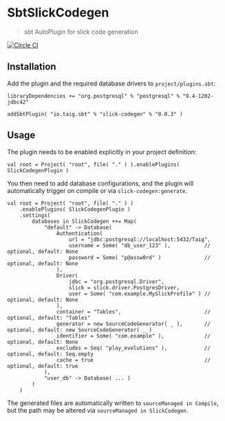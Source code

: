 # SbtSlickCodegen

> sbt AutoPlugin for slick code generation

[![Circle CI](https://circleci.com/gh/Taig/SbtSlickCodegen.svg?style=svg)](https://circleci.com/gh/Taig/SbtSlickCodegen)

## Installation

Add the plugin and the required database drivers to `project/plugins.sbt`:

````
libraryDependencies += "org.postgresql" % "postgresql" % "9.4-1202-jdbc42"

addSbtPlugin( "io.taig.sbt" % "slick-codegen" % "0.0.3" )
````

## Usage

The plugin needs to be enabled explicitly in your project definition:

````
val root = Project( "root", file( "." ) ).enablePlugins( SlickCodegenPlugin )
````

You then need to add database configurations, and the plugin will automatically trigger on compile or via `slick-codegen:generate`.

````
val root = Project( "root", file( "." ) )
    .enablePlugins( SlickCodegenPlugin )
    .settings(
        databases in SlickCodegen ++= Map(
            "default" -> Database(
                Authentication(
                    url = "jdbc:postgresql://localhost:5432/Taig",
                    username = Some( "db_user_123" ),           // optional, default: None
                    password = Some( "p@assw0rd" )              // optional, default: None
                ),
                Driver(
                    jdbc = "org.postgresql.Driver",
                    slick = slick.driver.PostgresDriver,
                    user = Some( "com.example.MySlickProfile" ) // optional, default: None
                ),
                container = "Tables",                           // optional, default: "Tables"
                generator = new SourceCodeGenerator( _ ),       // optional, default: new SourceCodeGenerator( _ )
                identifier = Some( "com.example" ),             // optional, default: None
                excludes = Seq( "play_evolutions" ),            // optional, default: Seq.empty
                cache = true                                    // optional, default: true
            ),
            "user_db" -> Database( ... )
        )
    )
````

The generated files are automatically written to `sourceManaged in Compile`, but the path may be altered via `sourceManaged in SlickCodegen`.